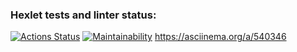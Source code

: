 ### Hexlet tests and linter status:
[![Actions Status](https://github.com/MikkeyVespa/frontend-project-44/workflows/hexlet-check/badge.svg)](https://github.com/MikkeyVespa/frontend-project-44/actions)
[![Maintainability](https://api.codeclimate.com/v1/badges/c9436cc3a45b4a44fc76/maintainability)](https://codeclimate.com/github/MikkeyVespa/frontend-project-44/maintainability)
https://asciinema.org/a/540346
